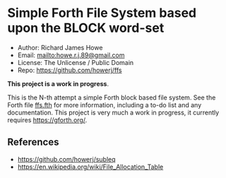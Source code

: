 # Simple Forth File System based upon the BLOCK word-set

* Author: Richard James Howe
* Email: <mailto:howe.r.j.89@gmail.com>
* License: The Unlicense / Public Domain
* Repo: <https://github.com/howerj/ffs>

**This project is a work in progress**.

This is the N-th attempt a simple Forth block based file system. See the Forth
file [ffs.fth][] for more information, including a to-do list and any
documentation. This project is very much a work in progress, it currently
requires <https://gforth.org/>.

## References

* <https://github.com/howerj/subleq>
* <https://en.wikipedia.org/wiki/File_Allocation_Table>

[ffs.fth]: ffs.fth
